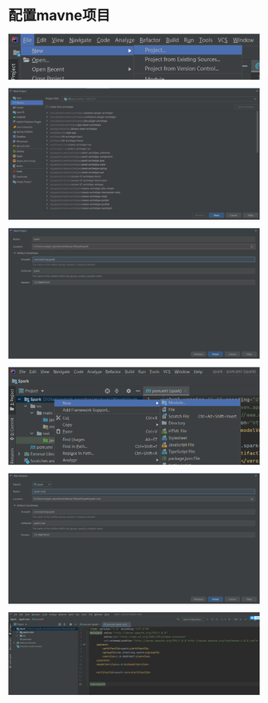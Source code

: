 # 配置mavne项目

![](./doc/03.png)

![](./doc/04.png)

![](./doc/05.png)

![](./doc/06.png)

![](./doc/07.png)

![](./doc/08.png)